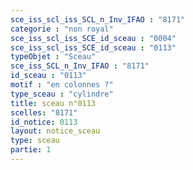 ```yaml
---
sce_iss_scl_iss_SCL_n_Inv_IFAO : "8171"
categorie : "non royal"
sce_iss_scl_iss_SCE_id_sceau : "0004"
sce_iss_scl_iss_SCE_id_sceau : "0113"
typeObjet : "Sceau"
sce_iss_SCL_n_Inv_IFAO : "8171"
id_sceau : "0113"
motif : "en colonnes ?"
type_sceau : "cylindre"
title: sceau n°0113
scelles: "8171"
id_notice: 0113
layout: notice_sceau
type: sceau
partie: 1
---
```

